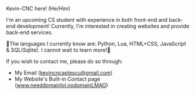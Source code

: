 Kevin-CNC here! (He/Him)

I'm an upcoming CS student with experience in both front-end and back-end development!
Currently, I'm interested in creating websites and provide back-end services.

🌱The languages I currently know are: Python, Lua, HTML+CSS, JavaScript & SQL(Sqlite). I cannot wait to learn more!🌱

If you wish to contact me, please do so through:
- My Email (kevincncaplescu@gmail.com)
- My Website's Built-in Contact page (www.needdomainlol.nodomainLMAO)
